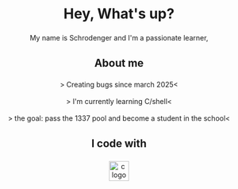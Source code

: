 <h1 align="center">Hey, What's up?</h1>

###

<p align="center">My name is Schrodenger and I'm a passionate learner,</p>

###

<h2 align="center">About me</h2>

###

<p align="center">> Creating bugs since march 2025<<br><br>> I'm currently learning C/shell<<br><br>> the goal: pass the 1337 pool and become a student in the school<</p>

###

<h2 align="center">I code with</h2>

###

<div align="center">
  <img src="https://cdn.jsdelivr.net/gh/devicons/devicon/icons/c/c-original.svg" height="40" alt="c logo"  />
</div>

###
<!--
**rodenger/rodenger** is a ✨ _special_ ✨ repository because its `README.md` (this file) appears on your GitHub profile.

Here are some ideas to get you started:

- 🔭 I’m currently working on ...
- 🌱 I’m currently learning ...
- 👯 I’m looking to collaborate on ...
- 🤔 I’m looking for help with ...
- 💬 Ask me about ...
- 📫 How to reach me: ...
- 😄 Pronouns: ...
- ⚡ Fun fact: ...
-->
